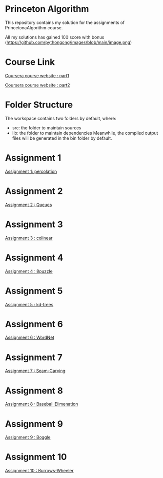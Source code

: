 # Princeton Algorithm

This repository contains my solution for the assignments of  PrincetonaAlgorithm course.

All my solutions has gained 100 score with bonus
(https://github.com/pythongong/images/blob/main/image.png)

# Course Link
[Coursera course website : part1](https://www.coursera.org/learn/algorithms-part1/home/welcome)

[Coursera course website : part2](https://www.coursera.org/learn/algorithms-part2/home/welcome)


# Folder Structure
The workspace contains two folders by default, where:

- src: the folder to maintain sources
- lib: the folder to maintain dependencies
Meanwhile, the compiled output files will be generated in the bin folder by default.


# Assignment 1

[Assignment 1: percolation](https://coursera.cs.princeton.edu/algs4/assignments/percolation/specification.php)

# Assignment 2
[Assignment 2 : Queues](https://coursera.cs.princeton.edu/algs4/assignments/queues/specification.php) 

# Assignment 3
[Assignment 3 : colinear](https://coursera.cs.princeton.edu/algs4/assignments/collinear/specification.php)

# Assignment 4
[Assignment 4 : 8puzzle](https://coursera.cs.princeton.edu/algs4/assignments/8puzzle/specification.php)

# Assignment 5
[Assignment 5 : kd-trees](https://coursera.cs.princeton.edu/algs4/assignments/kdtree/specification.php)

# Assignment 6
[Assignment 6 : WordNet](https://coursera.cs.princeton.edu/algs4/assignments/wordnet/specification.php)

# Assignment 7
[Assignment 7 : Seam-Carving](https://coursera.cs.princeton.edu/algs4/assignments/seam/specification.php)

# Assignment 8
[Assignment 8 : Baseball Elimenation](https://coursera.cs.princeton.edu/algs4/assignments/baseball/specification.php)

# Assignment 9
[Assignment 9 : Boggle](https://coursera.cs.princeton.edu/algs4/assignments/boggle/specification.php)

# Assignment 10
[Assignment 10 : Burrows-Wheeler](https://coursera.cs.princeton.edu/algs4/assignments/burrows/specification.php)

